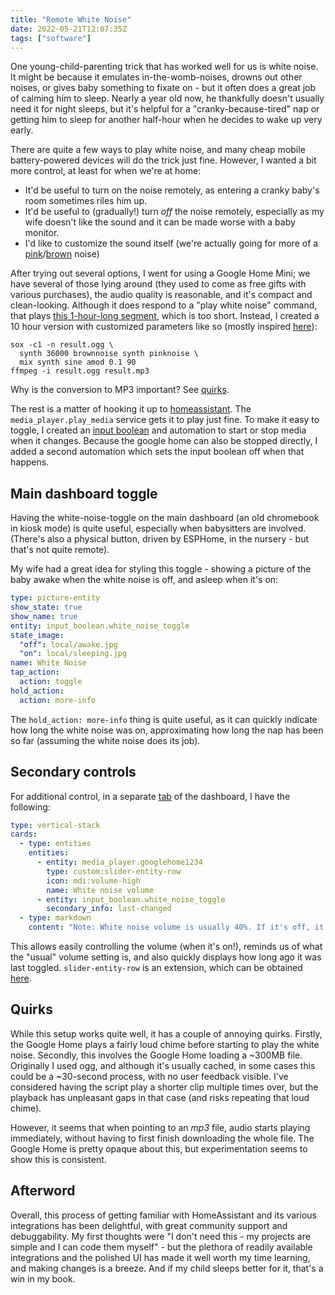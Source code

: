 ```yaml
---
title: "Remote White Noise"
date: 2022-05-21T12:07:35Z
tags: ["software"]
---
```


<!-- markdownlint-disable MD013 -->

One young-child-parenting trick that has worked well for us is white noise. It might be because it emulates in-the-womb-noises, drowns out other noises, or gives baby something to fixate on - but it often does a great job of calming him to sleep. Nearly a year old now, he thankfully doesn't usually need it for night sleeps, but it's helpful for a "cranky-because-tired" nap or getting him to sleep for another half-hour when he decides to wake up very early.

There are quite a few ways to play white noise, and many cheap mobile battery-powered devices will do the trick just fine. However, I wanted a bit more control, at least for when we're at home:

- It'd be useful to turn on the noise remotely, as entering a cranky baby's room sometimes riles him up.
- It'd be useful to (gradually!) turn _off_ the noise remotely, especially as my wife doesn't like the sound and it can be made worse with a baby monitor.
- I'd like to customize the sound itself (we're actually going for more of a [pink][pink-noise]/[brown][brown-noise] noise)

[pink-noise]: https://www.youtube.com/watch?v=ZXtimhT-ff4
[brown-noise]: https://www.youtube.com/watch?v=RqzGzwTY-6w

After trying out several options, I went for using a Google Home Mini; we have several of those lying around (they used to come as free gifts with various purchases), the audio quality is reasonable, and it's compact and clean-looking. Although it does respond to a "play white noise" command, that plays [this 1-hour-long segment][1hr-noise], which is too short. Instead, I created a 10 hour version with customized parameters like so (mostly inspired [here][white-noise-askubuntu]):

```shell
sox -c1 -n result.ogg \
  synth 36000 brownnoise synth pinknoise \
  mix synth sine amod 0.1 90
ffmpeg -i result.ogg result.mp3
```

Why is the conversion to MP3 important? See [quirks](#quirks).

[1hr-noise]: http://www.gstatic.com/voice_delight/sounds/long/pink_noise.mp3
[white-noise-askubuntu]: https://askubuntu.com/questions/789465/generate-white-noise-to-calm-a-baby

The rest is a matter of hooking it up to [homeassistant][homeassistant]. The `media_player.play_media` service gets it to play just fine. To make it easy to toggle, I created an [input boolean][input-boolean] and automation to start or stop media when it changes. Because the google home can also be stopped directly, I added a second automation which sets the input boolean off when that happens.

[homeassistant]: https://www.home-assistant.io/
[input-boolean]: https://www.home-assistant.io/integrations/input_boolean/

## Main dashboard toggle

Having the white-noise-toggle on the main dashboard (an old chromebook in kiosk mode) is quite useful, especially when babysitters are involved. (There's also a physical button, driven by ESPHome, in the nursery - but that's not quite remote).

My wife had a great idea for styling this toggle - showing a picture of the baby awake when the white noise is off, and asleep when it's on:

```yaml
type: picture-entity
show_state: true
show_name: true
entity: input_boolean.white_noise_toggle
state_image:
  "off": local/awake.jpg
  "on": local/sleeping.jpg
name: White Noise
tap_action:
  action: toggle
hold_action:
  action: more-info
```

The `hold_action: more-info` thing is quite useful, as it can quickly indicate how long the white noise was on, approximating how long the nap has been so far (assuming the white noise does its job).

## Secondary controls

For additional control, in a separate [tab][tab-view] of the dashboard, I have the following:

[tab-view]: https://www.home-assistant.io/dashboards/views/

```yaml
type: vertical-stack
cards:
  - type: entities
    entities:
      - entity: media_player.googlehome1234
        type: custom:slider-entity-row
        icon: mdi:volume-high
        name: White noise volume
      - entity: input_boolean.white_noise_toggle
        secondary_info: last-changed
  - type: markdown
    content: "Note: White noise volume is usually 40%. If it's off, it shows as 0%."
```

This allows easily controlling the volume (when it's on!), reminds us of what the "usual" volume setting is, and also quickly displays how long ago it was last toggled. `slider-entity-row` is an extension, which can be obtained [here](https://github.com/thomasloven/lovelace-slider-entity-row).

## Quirks

While this setup works quite well, it has a couple of annoying quirks. Firstly, the Google Home plays a fairly loud chime before starting to play the white noise. Secondly, this involves the Google Home loading a ~300MB file. Originally I used ogg, and although it's usually cached, in some cases this could be a ~30-second process, with no user feedback visible. I've considered having the script play a shorter clip multiple times over, but the playback has unpleasant gaps in that case (and risks repeating that loud chime).

However, it seems that when pointing to an _mp3_ file, audio starts playing immediately, without having to first finish downloading the whole file. The Google Home is pretty opaque about this, but experimentation seems to show this is consistent.

## Afterword

Overall, this process of getting familiar with HomeAssistant and its various integrations has been delightful, with great community support and debuggability. My first thoughts were "I don't need this - my projects are simple and I can code them myself" - but the plethora of readily available integrations and the polished UI has made it well worth my time learning, and making changes is a breeze. And if my child sleeps better for it, that's a win in my book.
